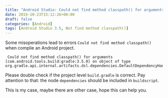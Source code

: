 ```yaml
---
title: "Android Studio: Could not find method classpath() for arguments"
date: 2019-10-23T15:12:26+08:00
draft: false
categories: [Android]
tags: [Android Studio 3.5, Not find method classpath()]
---
```


Some misoperations lead to errors `Could not find method classpath()` when complie an Android project. <!--more-->

```
 Could not find method classpath() for arguments [com.android.tools.build:gradle:3.5.0] on object of type org.gradle.api.internal.artifacts.dsl.dependencies.DefaultDependencyHandler.
```

Please double check if the project level `build.gradle` is correct. Pay attention to that: the node `dependencies` should be included in `buildscript`.

This is my case, maybe there are other case, hope this can help you.
